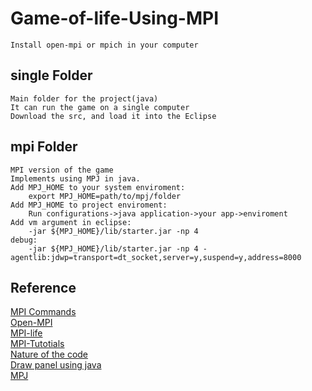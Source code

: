 # Game-of-life-Using-MPI
    Install open-mpi or mpich in your computer
## single Folder
    Main folder for the project(java)
    It can run the game on a single computer
    Download the src, and load it into the Eclipse

## mpi Folder
    MPI version of the game
    Implements using MPJ in java.
    Add MPJ_HOME to your system enviroment:
        export MPJ_HOME=path/to/mpj/folder
    Add MPJ_HOME to project enviroment:
        Run configurations->java application->your app->enviroment
    Add vm argument in eclipse:
        -jar ${MPJ_HOME}/lib/starter.jar -np 4
    debug:
        -jar ${MPJ_HOME}/lib/starter.jar -np 4 -agentlib:jdwp=transport=dt_socket,server=y,suspend=y,address=8000

## Reference
[MPI Commands](http://www.mpich.org/static/docs/latest/www/)<br>
[Open-MPI](https://www.open-mpi.org/doc/current/)<br>
[MPI-life](https://github.com/freetonik/MPI-life)<br>
[MPI-Tutotials](http://mpitutorial.com/tutorials/)<br>
[Nature of the code](http://natureofcode.com/book/chapter-7-cellular-automata/)<br>
[Draw panel using java](http://zetcode.com/gfx/java2d/basicdrawing/)<br>
[MPJ](http://mpj-express.org/docs/javadocs/index.html)


